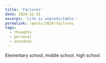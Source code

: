 ```yaml
---
title: 'Failures'
date: 2024-12-31
excerpt: 'Life is unpredictable.'
permalink: /posts/2024/failures
tags:
  - thoughts
  - personal
  - anecdote
---
```


Elementary school, middle school, high school.